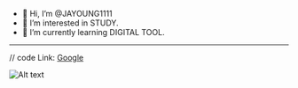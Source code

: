 - 👋 Hi, I’m @JAYOUNG1111
- 👀 I’m interested in STUDY.
- 🌱 I’m currently learning DIGITAL TOOL.
<hr/>


// code
Link: [Google][googlelink]

[googlelink]: https://google.com "Go google"
![Alt text](/path/to/img.jpg)
